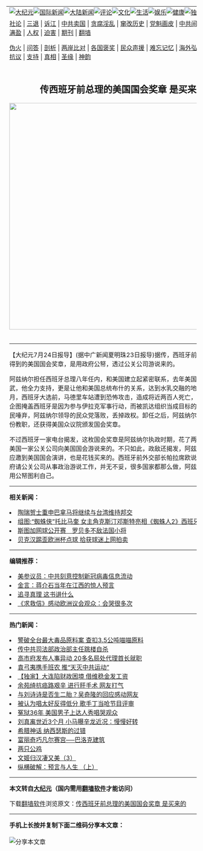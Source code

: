 <a name="1" id="1" target="_blank"></a><span id="1"></span>
<table align=center border="0"><tr><td colspan="2" VALIGN=TOP><a href="https://github.com/akkt2620/djy/blob/master/gb/nsc413.md#1"><img src="https://raw.githubusercontent.com/akkt2620/www/master/t/djy/1.jpg" title="大纪元"></a><a href="https://github.com/akkt2620/djy/blob/master/gb/n24hr.md#1"><img src="https://raw.githubusercontent.com/akkt2620/www/master/t/djy/3.jpg" title="国际新闻"></a><a href="https://github.com/akkt2620/djy/blob/master/gb/nsc413.md#1"><img src="https://raw.githubusercontent.com/akkt2620/www/master/t/djy/4.jpg" title="大陆新闻"></a><a href="https://github.com/akkt2620/djy/blob/master/gb/news392.md#1"><img src="https://raw.githubusercontent.com/akkt2620/www/master/t/djy/5.jpg" title="评论"></a><a href="https://github.com/akkt2620/djy/blob/master/gb/news2007.md#1"><img src="https://raw.githubusercontent.com/akkt2620/www/master/t/djy/6.jpg" title="文化"></a><a href="https://github.com/akkt2620/djy/blob/master/gb/news2008.md#1"><img src="https://raw.githubusercontent.com/akkt2620/www/master/t/djy/7.jpg" title="生活"></a><a href="https://github.com/akkt2620/djy/blob/master/gb/ncyule.md#1"><img src="https://raw.githubusercontent.com/akkt2620/www/master/t/djy/8.jpg" title="娱乐"></a><a href="https://github.com/akkt2620/djy/blob/master/gb/nsc1002.md#1"><img src="https://raw.githubusercontent.com/akkt2620/www/master/t/djy/9.jpg" title="健康"><a href="https://github.com/akkt2620/djy/blob/master/gb/nf6092.md#1"><img src="https://raw.githubusercontent.com/akkt2620/www/master/t/djy/10a.jpg" title="独家"></a><a href="https://github.com/akkt2620/djy/blob/master/gb/nf4514.md#1"><img src="https://raw.githubusercontent.com/akkt2620/www/master/t/djy/12a.jpg" title="头条"></a></td></tr>
<tr><td colspan="2" VALIGN=TOP><a target="_blank" href="https://github.com/akkt2620/djy/blob/master/gb/9p.md#1">社论</a> | <a target="_blank" href="https://github.com/akkt2620/djy/blob/master/gb/nf5657.md#1">三退</a> | <a target="_blank" href="https://github.com/akkt2620/djy/blob/master/gb/nf6124.md#1">诉江</a> | <a target="_blank" href="https://github.com/akkt2620/djy/blob/master/gb/nf1176117.md#1">中共卖国</a> | <a target="_blank" href="https://github.com/akkt2620/djy/blob/master/gb/nf5773.md#1">贪腐淫乱</a> | <a target="_blank" href="https://github.com/akkt2620/djy/blob/master/gb/nf1176115.md#1">窜改历史</a> | <a target="_blank" href="https://github.com/akkt2620/djy/blob/master/gb/nf1176107.md#1">党魁画皮</a> | <a target="_blank" href="https://github.com/akkt2620/djy/blob/master/gb/nf1320400.md#1">中共间谍</a> | <a target="_blank" href="https://github.com/akkt2620/djy/blob/master/gb/nf1176114.md#1">破坏传统</a> | <a target="_blank" href="https://github.com/akkt2620/ntdtv/blob/master/gb/prog447_1.md#1">恶贯满盈</a> | <a target="_blank" href="https://github.com/akkt2620/djy/blob/master/gb/ncid278.md#1">人权</a> | <a target="_blank" href="https://github.com/akkt2620/djy/blob/master/gb/nf1176111.md#1">迫害</a> | <a target="_blank" href="https://gitlab.com/szzdlab/mh-qikan/blob/master/README.md#1">期刊</a> | <a target="_blank" href="https://github.com/akkt2620/www/blob/master/README.md?zsrh#8">翻墙</a></p><p><a target="_blank" href="https://github.com/akkt2620/djy/blob/master/gb/nf5562.md#1">伪火</a> | <a target="_blank" href="https://github.com/akkt2620/djy/blob/master/gb/nf4378.md#1">问答</a> | <a target="_blank" href="https://github.com/akkt2620/djy/blob/master/gb/nf5792.md#1">剖析</a> | <a target="_blank" href="https://github.com/akkt2620/djy/blob/master/gb/nf5735.md#1">两岸比对</a> | <a target="_blank" href="https://github.com/akkt2620/djy/blob/master/gb/nf6119.md#1">各国褒奖</a> | <a target="_blank" href="https://github.com/akkt2620/djy/blob/master/gb/nf6120.md#1">民众声援</a> | <a target="_blank" href="https://github.com/akkt2620/djy/blob/master/gb/nf1188594.md#1">难忘记忆</a> | <a target="_blank" href="https://github.com/akkt2620/djy/blob/master/gb/nf3180.md#1">海外弘传</a> | <a target="_blank" href="https://github.com/akkt2620/djy/blob/master/gb/nf5410.md#1">万人上访</a> | <a target="_blank" href="https://github.com/akkt2620/ntdtv/blob/master/gb/prog1530_1.md#1">和平抗议</a> | <a target="_blank" href="https://github.com/akkt2620/djy/blob/master/gb/nf4386.md#1">支持</a> | <a target="_blank" href="https://github.com/akkt2620/djy/blob/master/gb/nf4389.md#1">真相</a> | <a target="_blank" href="https://github.com/akkt2620/djy/blob/master/gb/nf5790.md#1">圣缘</a> | <a target="_blank" href="https://github.com/akkt2620/djy/blob/master/gb/nf4786.md#1">神韵</a></td></tr>
<tr><td VALIGN=TOP width="626"><h2 align=center>传西班牙前总理的美国国会奖章 是买来的</h2>
<img width="600" src="https://i.epochtimes.com/assets/uploads/2020/06/20200615PHO0050l-320x200.jpg" />
<h6></h6>
<hr>
	<p>【大纪元7月24日报导】(据中广新闻夏明珠23日报导)据传，<ahref="https://github.com/akkt2620/djy/blob/master/gb/tag/%E8%A5%BF%E7%8F%AD%E7%89%99.md#1">西班牙</a>前总理阿兹纳尔得到的美国国会奖章，是用政府公帑，透过公关公司游说来的。</p>
<p>阿兹纳尔担任<ahref="https://github.com/akkt2620/djy/blob/master/gb/tag/%E8%A5%BF%E7%8F%AD%E7%89%99.md#1">西班牙</a>总理八年任内，和美国建立起紧密联系，去年美国对伊拉克动武，他全力支持，更是让他和美国总统布什的关系，达到水乳交融的地步，今年3月，西班牙大选前，马德里车站遭到恐怖攻击，造成将近两百人死亡，阿兹纳尔政府企图掩盖西班牙是因为参与伊拉克军事行动，而被凯达组织当成目标的真相，而被选民唾弃，阿兹纳尔领导的民众党落败，丢掉政权。卸任之后，阿兹纳尔在美国谋得一份教职，还获得美国众议院颁发国会奖章。</p>
<p>不过西班牙一家电台揭发，这枚国会奖章是阿兹纳尔执政时期，花了两百万美元，请美国一家公关公司向美国国会游说来的。不只如此，政敌还揭发，阿兹纳尔今年2月应邀到美国国会演讲，也是花钱买来的。西班牙前外交部长帕拉席欧说，阿兹纳尔政府请公关公司从事政治游说工作，并无不妥，很多国家都那么做，阿兹纳尔并没有利用公帑图利自己。</p>
	
<hr>


<strong>相关新闻：</strong>
<li><a href="https://github.com/akkt2620/djy/blob/master/gb/4/7/14/n595977.md#1">陶瑞贺士重申巴拿马将继续与台湾维持邦交</a></li>
<li><a href="https://github.com/akkt2620/djy/blob/master/gb/4/7/14/n596024.md#1">组图:“蜘蛛侠”托比马奎 女主角克斯汀邓斯特亮相《蜘蛛人2》西班牙首映式</a></li>
<li><a href="https://github.com/akkt2620/djy/blob/master/gb/4/7/14/n596295.md#1">斯图加网球公开赛　罗贝多不敌法国小将</a></li>
<li><a href="https://github.com/akkt2620/djy/blob/master/gb/4/7/14/n596362.md#1">贝克汉踢歪欧洲杯点球  拾获球迷上网拍卖</a></li>
<hr>


<strong>编辑推荐：</strong>
<li><a href="https://github.com/onzhi266/djy/blob/master/gb/20/2/22/n11887949.md#1">美参议员：中共刻意控制新冠病毒信息流动</a></li>
<li><a href="https://github.com/tsiac2612/djy/blob/master/gb/19/5/23/n11276054.md#1" target="_blank">金言：蒋介石当年在江西的惊人预言</a></li><li><a href="https://github.com/akkt2620/djy/blob/master/gb/19/1/5/n10955468.md?dfh#1" target="_blank">追寻真理 这书讲什么</a></li><li><a href="https://github.com/tsiac2612/djy/blob/master/gb/18/12/7/n10897982.md#1" target="_blank">《求救信》感动欧洲议会观众：会哭很多次</a></li>
<hr>

<strong>热门新闻：</strong>
<li><a href="https://github.com/akkt2620/djy/blob/master/gb/20/6/15/n12186279.md#1">警破全台最大毒品原料案 查扣3.5公吨喵喵原料</a></li>
<li><a href="https://github.com/akkt2620/djy/blob/master/gb/20/6/14/n12185535.md#1">传中共司法部政治部主任跳楼自杀</a></li>
<li><a href="https://github.com/akkt2620/djy/blob/master/gb/20/6/14/n12184586.md#1">高市府发布人事异动 20多名局处代理首长就职</a></li>
<li><a href="https://github.com/akkt2620/djy/blob/master/gb/20/6/14/n12185396.md#1">袁弓夷携手班农 推“天灭中共运动”</a></li>
<li><a href="https://github.com/akkt2620/djy/blob/master/gb/20/6/10/n12176199.md#1">【独家】大连陷财政困境 借维稳金发工资</a></li>
<li><a href="https://github.com/akkt2620/djy/blob/master/gb/20/6/15/n12185955.md#1">余苑绮抗癌路艰辛 进行肝手术 网友打气</a></li>
<li><a href="https://github.com/akkt2620/djy/blob/master/gb/20/6/14/n12185206.md#1">与刘诗诗是否生二胎？吴奇隆的回应感动网友</a></li>
<li><a href="https://github.com/akkt2620/djy/blob/master/gb/20/6/14/n12185250.md#1">被认为唱太好反得低分 歌手丁当呛节目评审</a></li>
<li><a href="https://github.com/akkt2620/djy/blob/master/gb/20/6/14/n12184431.md#1">冤狱36年 美国男子上达人秀唱哭观众</a></li>
<li><a href="https://github.com/akkt2620/djy/blob/master/gb/20/6/15/n12186360.md#1">刘真离世近3个月 小马曝辛龙近况：慢慢好转</a></li>
<li><a href="https://github.com/akkt2620/djy/blob/master/gb/20/6/10/n12174918.md#1">希腊神话 纳西瑟斯的过错</a></li>
<li><a href="https://github.com/akkt2620/djy/blob/master/gb/8/5/30/n2136550.md#1">富丽奇巧凡尔赛宫──巴洛克建筑</a></li>
<li><a href="https://github.com/akkt2620/djy/blob/master/gb/4/11/19/n723182.md#1">两只公鸡</a></li>
<li><a href="https://github.com/akkt2620/djy/blob/master/gb/20/5/30/n12148607.md#1">文姬归汉凄又美（3）</a></li>
<li><a href="https://github.com/akkt2620/djy/blob/master/gb/20/6/2/n12153788.md#1">纵横破解：预言与人生 （上）</a></li>
<hr>

<strong>本文转自<a href="https://www.epochtimes.com">大纪元</a>（国内需用<a href="https://github.com/akkt2620/www/blob/master/README.md#8">翻墙软件</a>才能访问）</strong><p>下载<a href="https://github.com/akkt2620/www/blob/master/README.md#8">翻墙软件</a>浏览原文：<a href="https://www.epochtimes.com/gb/4/7/24/n606116.htm">传西班牙前总理的美国国会奖章 是买来的</a></p><hr>

<strong>手机上长按并复制下面二维码分享本文章：</strong><br><br><img src="http://d1p1.ip.zn2.us/v.php?action=qrcode&url=https://github.com/akkt2620/djy/blob/master/gb/4/7/24/n606116.md%231" title="分享本文章"></td><td VALIGN=TOP><a href="https://github.com/akkt2620/djy/blob/master/gb/16/1/21/n4622075.md?dfh#1" target="_blank"><img src="https://raw.githubusercontent.com/akkt2620/djy/master/gb/300/wei-f1.jpg" title="中共的伪火骗局"  alt="中共的伪火骗局"></a><br><a href="https://github.com/akkt2620/www/blob/master/README.md?dfh#9" target="_blank"><img src="https://raw.githubusercontent.com/akkt2620/djy/master/gb/300/yong-h.jpg" title="永恒的见证"  alt="永恒的见证"></a><br><a href="https://github.com/akkt2620/djy/blob/master/gb/13/9/29/n3974789.md?dfh#1" target="_blank"><img src="https://raw.githubusercontent.com/akkt2620/djy/master/gb/300/shang-lnz.jpg" title="善良女子被中共投男牢"  alt="善良女子被中共投男牢"></a><br><a href="https://github.com/akkt2620/djy/blob/master/gb/16/3/16/n4663449.md?dfh#1" target="_blank"><img src="https://raw.githubusercontent.com/akkt2620/djy/master/gb/300/huo-z3.jpg" title="警卫目击活摘器官"  alt="警卫目击活摘器官"></a><br><a href="https://github.com/akkt2620/djy/blob/master/gb/16/8/7/n8177641.md?dfh#1" target="_blank"><img src="https://raw.githubusercontent.com/akkt2620/djy/master/gb/300/huo-z4.jpg" title="证人描述活摘恐怖"  alt="证人描述活摘恐怖"></a><br><a href="https://github.com/akkt2620/djy/blob/master/gb/10/4/19/n2881569.md?dfh#1" target="_blank"><img src="https://raw.githubusercontent.com/akkt2620/djy/master/gb/300/huo-z1.jpg" title="揭开活摘器官黑幕"  alt="揭开活摘器官黑幕"></a><br><a href="https://github.com/akkt2620/djy/blob/master/gb/10/11/7/n3077476.md?dfh#1" target="_blank"><img src="https://raw.githubusercontent.com/akkt2620/djy/master/gb/300/ma-ks.jpg" title="马克思的成魔之路"  alt="马克思的成魔之路"></a><br><a href="https://github.com/akkt2620/djy/blob/master/gb/14/6/9/n4173977.md?dfh#1" target="_blank"><img src="https://raw.githubusercontent.com/akkt2620/djy/master/gb/300/chang-zs.jpg" title="藏字石 蕴天机"  alt="藏字石 蕴天机"></a><br><a href="https://github.com/akkt2620/djy/blob/master/gb/18/5/10/n10381511.md?dfh#1" target="_blank"><img src="https://raw.githubusercontent.com/akkt2620/djy/master/gb/300/st1.jpg" title="关注3亿人三退"  alt="关注3亿人三退"></a><br><a href="https://github.com/akkt2620/djy/blob/master/gb/18/3/21/n10237682.md?dfh#1" target="_blank"><img src="https://raw.githubusercontent.com/akkt2620/djy/master/gb/300/jie-t.jpg" title="解体中共复兴中华"  alt="解体中共复兴中华"></a><br><a href="https://github.com/akkt2620/djy/blob/master/gb/9/2/9/n2422991.md?dfh#1" target="_blank"><img src="https://raw.githubusercontent.com/akkt2620/djy/master/gb/300/gao-zs.jpg" title="中共迫害良心律师"  alt="中共迫害良心律师"></a><br><a href="https://github.com/akkt2620/djy/blob/master/gb/18/12/9/n10900044.md?dfh#1" target="_blank"><img src="https://raw.githubusercontent.com/akkt2620/djy/master/gb/300/sj1.jpg" title="303万人举报江泽民"  alt="303万人举报江泽民"></a><br><a href="https://github.com/akkt2620/djy/blob/master/gb/18/8/28/n10672014.md?dfh#1" target="_blank"><img src="https://raw.githubusercontent.com/akkt2620/djy/master/gb/300/sj2.jpg" title="这些官员为何起诉江泽民"  alt="这些官员为何起诉江泽民"></a><br><a href="https://github.com/akkt2620/djy/blob/master/gb/8/12/18/n2367165.md?dfh#1" target="_blank"><img src="https://raw.githubusercontent.com/akkt2620/djy/master/gb/300/liangan.jpg" title="海峡两岸的强烈对比"  alt="海峡两岸的强烈对比"></a><br><a href="https://github.com/akkt2620/djy/blob/master/gb/15/12/10/n4593139.md?dfh#1" target="_blank"><img src="https://raw.githubusercontent.com/akkt2620/djy/master/gb/300/jia-ndzl.jpg" title="加拿大总理的贺信"  alt="加拿大总理的贺信"></a><br><a href="https://github.com/akkt2620/djy/blob/master/gb/11/6/17/n3289382.md?dfh#1" target="_blank"><img src="https://raw.githubusercontent.com/akkt2620/djy/master/gb/300/xiao-wd.jpg" title="探寻真相兼听则明"  alt="探寻真相兼听则明"></a><br><a href="https://github.com/akkt2620/djy/blob/master/gb/18/10/27/n10812623.md?dfh#1" target="_blank"><img src="https://raw.githubusercontent.com/akkt2620/djy/master/gb/300/yindu.jpg" title="印度媒体报道东方"  alt="印度媒体报道东方"></a><br><a href="https://github.com/akkt2620/djy/blob/master/gb/18/6/9/n10469652.md?dfh#1" target="_blank"><img src="https://raw.githubusercontent.com/akkt2620/djy/master/gb/300/xie-j.jpg" title="不一样的海外校园"  alt="不一样的海外校园"></a><br><a href="https://github.com/akkt2620/djy/blob/master/gb/7/4/5/n1669415.md?dfh#1" target="_blank"><img src="https://raw.githubusercontent.com/akkt2620/djy/master/gb/300/li-up.jpg" title="从大师到徒弟的传奇"  alt="从大师到徒弟的传奇"></a><br><a href="https://github.com/akkt2620/djy/blob/master/gb/17/5/26/n9191512.md?dfh#1" target="_blank"><img src="https://raw.githubusercontent.com/akkt2620/djy/master/gb/300/zfl2.jpg" title="亿万人与东方一本奇书"  alt="亿万人与东方一本奇书"></a><br><a href="https://github.com/akkt2620/djy/blob/master/gb/13/11/27/n4020290.md?dfh#1" target="_blank"><img src="https://raw.githubusercontent.com/akkt2620/djy/master/gb/300/zhen-h.jpg" title="大陆见不到的震撼场面"  alt="大陆见不到的震撼场面"></a><br><a href="https://github.com/akkt2620/djy/blob/master/gb/15/7/17/n4482910.md?dfh#1" target="_blank"><img src="https://raw.githubusercontent.com/akkt2620/djy/master/gb/300/dalu-sk.jpg" title="人心向善 大陆当初盛况"  alt="人心向善 大陆当初盛况"></a><br><a href="https://github.com/akkt2620/djy/blob/master/gb/19/1/5/n10955468.md?dfh#1" target="_blank"><img src="https://raw.githubusercontent.com/akkt2620/djy/master/gb/300/zfl1.jpg" title="追寻真理 这书讲什么"  alt="追寻真理 这书讲什么"></a><br><a href="https://github.com/akkt2620/www/blob/master/README.md?dfh#1" target="_blank"><img src="https://raw.githubusercontent.com/akkt2620/djy/master/gb/300/fq1.jpg" title="下载免费翻墙软件"  alt="下载免费翻墙软件"></a><br></td></tr></table>
